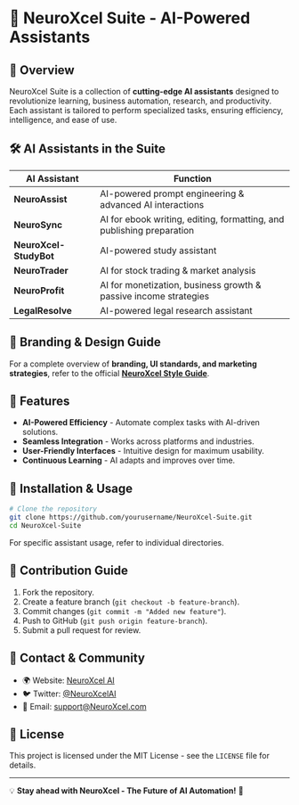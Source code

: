 # 🚀 NeuroXcel Suite - AI-Powered Assistants

## 📌 Overview
NeuroXcel Suite is a collection of **cutting-edge AI assistants** designed to revolutionize learning, business automation, research, and productivity. Each assistant is tailored to perform specialized tasks, ensuring efficiency, intelligence, and ease of use.

## 🛠️ AI Assistants in the Suite
| **AI Assistant**        | **Function** |
|-------------------------|--------------------------------------|
| **NeuroAssist**        | AI-powered prompt engineering & advanced AI interactions |
| **NeuroSync**          | AI for ebook writing, editing, formatting, and publishing preparation |
| **NeuroXcel-StudyBot** | AI-powered study assistant |
| **NeuroTrader**        | AI for stock trading & market analysis |
| **NeuroProfit**        | AI for monetization, business growth & passive income strategies |
| **LegalResolve**       | AI-powered legal research assistant |

## 🎨 Branding & Design Guide
For a complete overview of **branding, UI standards, and marketing strategies**, refer to the official **[NeuroXcel Style Guide](docs/NeuroXcel-Style-Guide.md)**.

## 🔹 Features
- **AI-Powered Efficiency** - Automate complex tasks with AI-driven solutions.
- **Seamless Integration** - Works across platforms and industries.
- **User-Friendly Interfaces** - Intuitive design for maximum usability.
- **Continuous Learning** - AI adapts and improves over time.

## 📖 Installation & Usage
```bash
# Clone the repository
git clone https://github.com/yourusername/NeuroXcel-Suite.git
cd NeuroXcel-Suite
```
For specific assistant usage, refer to individual directories.

## 🤝 Contribution Guide
1. Fork the repository.
2. Create a feature branch (`git checkout -b feature-branch`).
3. Commit changes (`git commit -m "Added new feature"`).
4. Push to GitHub (`git push origin feature-branch`).
5. Submit a pull request for review.

## 📢 Contact & Community
- 🌍 Website: [NeuroXcel AI](https://neuroxcel.com)
- 🐦 Twitter: [@NeuroXcelAI](https://twitter.com/NeuroXcelAI)
- 📧 Email: support@NeuroXcel.com

## 📜 License
This project is licensed under the MIT License - see the `LICENSE` file for details.

---
💡 **Stay ahead with NeuroXcel - The Future of AI Automation!** 🚀

